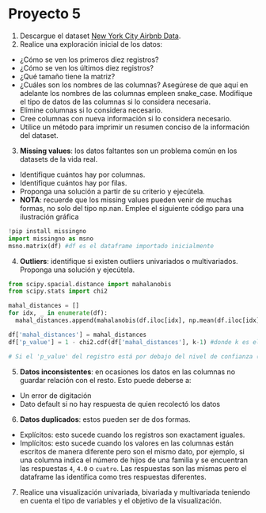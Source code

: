 # Proyecto 5

1. Descargue el dataset [New York City Airbnb Data](https://www.kaggle.com/dgomonov/new-york-city-airbnb-open-data).
2. Realice una exploración inicial de los datos:
  - ¿Cómo se ven los primeros diez registros?
  - ¿Cómo se ven los últimos diez registros?
  - ¿Qué tamaño tiene la matriz?
  - ¿Cuáles son los nombres de las columnas? Asegúrese de que aquí en adelante los nombres de las columnas empleen snake_case. Modifique el tipo de datos de las columnas si lo considera necesaria.
  - Elimine columnas si lo considera necesario.
  - Cree columnas con nueva información si lo considera necesario.
  - Utilice un método para imprimir un resumen conciso de la información del dataset.
3. **Missing values**: los datos faltantes son un problema común en los datasets de la vida real.
  - Identifique cuántos hay por columnas. 
  - Identifique cuántos hay por filas.
  - Proponga una solución a partir de su criterio y ejecútela.
  - **NOTA**: recuerde que los missing values pueden venir de muchas formas, no solo del tipo np.nan. Emplee el siguiente código para una ilustración gráfica
  ```python
  !pip install missingno
  import missingno as msno
  msno.matrix(df) #df es el dataframe importado inicialmente
  ```
4. **Outliers**: identifique si existen outliers univariados o multivariados. Proponga una solución y ejecútela.
  ```python
  from scipy.spacial.distance import mahalanobis
  from scipy.stats import chi2
  
  mahal_distances = []
  for idx, _ in enumerate(df):
    mahal_distances.append(mahalanobis(df.iloc[idx], np.mean(df.iloc[idx]), df.cov()))
  
  df['mahal_distances'] = mahal_distances
  df['p_value'] = 1 - chi2.cdf(df['mahal_distances'], k-1) #donde k es el número de variables
  
  # Si el 'p_value' del registro está por debajo del nivel de confianza (usualmente el 1%), entonces se puede decir que es un outlier
  ```
5. **Datos inconsistentes**: en ocasiones los datos en las columnas no guardar relación con el resto. Esto puede deberse a:
  - Un error de digitación
  - Dato default si no hay respuesta de quien recolectó los datos
6. **Datos duplicados**: estos pueden ser de dos formas.
  - Explícitos: esto sucede cuando los registros son exactament iguales.
  - Implícitos: esto sucede cuando los valores en las columnas están escritos de manera diferente pero son el mismo dato, por ejemplo, si una columna indica el número de hijos de una familia y se encuentran las respuestas `4`, `4.0` o `cuatro`. Las respuestas son las mismas pero el dataframe las identifica como tres respuestas diferentes.
7. Realice una visualización univariada, bivariada y multivariada teniendo en cuenta el tipo de variables y el objetivo de la visualización.

